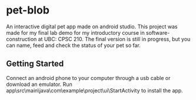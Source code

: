 # pet-blob

An interactive digital pet app made on android studio. 
This project was made for my final lab demo for my introductory course in software-construction at UBC: CPSC 210.
The final version is still in progress, but you can name, feed and check the status of your pet so far. 

## Getting Started

Connect an android phone to your computer through a usb cable or download an emulator. Run app\src\main\java\com\example\project\ui\StartActivity to install the app. 
